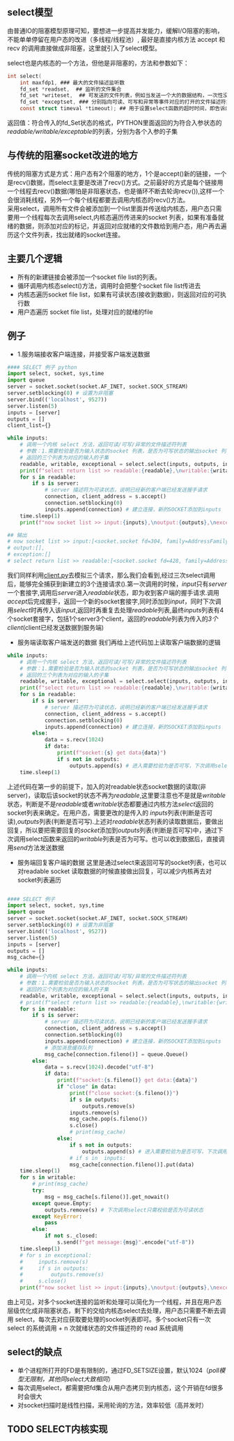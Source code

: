 ## select模型
由普通IO的阻塞模型原理可知，要想进一步提高并发能力，缓解I/O阻塞的影响，不能单单停留在用户态的改进（多线程/线程池）, 最好是直接内核方法 accept 和 recv 的调用直接做成非阻塞，这里就引入了select模型。        

select也是内核态的一个方法，但他是非阻塞的，方法和参数如下：
```C
int select(
    int maxfdp1, ### 最大的文件描述监听数
    fd_set *readset,  ## 监听的文件集合
    fd_set *writeset,  ## 可发送的文件列表，例如当发送一个大的数据结构，一次性没发完.可以再次注册一个写事件,再次添加到select队列。
    fd_set *exceptset, ### 分别指向可读、可写和异常等事件对应的打开的文件描述符集合。
    const struct timeval *timeout); ## 用于设置select函数的超时时间，即告诉内核select等待多长时间之后就放弃等待。timeout == NULL 表示等待无限长的时间

```
返回值：符合传入的fd_Set状态的格式，PYTHON里面返回的为符合入参状态的*readable/writable/exceptable*的列表，分别为各个入参的子集

## 与传统的阻塞socket改进的地方
传统的阻塞方式是方式：用户态有2个阻塞的地方，1个是accept()新的链接，一个是recv()数据，而select主要是改进了recv()方式。之前最好的方式是每个链接用一个线程去recv()数据(哪怕是非阻塞状态，也是循环不断去轮询recv()),这样一个会很消耗线程，另外一个每个线程都要去调用内核态的recv()方法。   
采用select，调用所有文件会被添加到一个list里面并传送给内核态，用户态只需要用一个线程每次去调用select,内核态遍历传进来的socket 列表，如果有准备就绪的数据，则添加对应的标记，并返回对应就绪的文件数给到用户态，用户再去遍历这个文件列表，找出就绪的socket连接。  

## 主要几个逻辑
- 所有的新建链接会被添加一个socket file list的列表。
- 循环调用内核态select()方法，调用时会把整个socket file list传进去
- 内核态遍历socket file list，如果有可读状态(接收到数据)，则返回对应的可执行数
- 用户态遍历 socket file list，处理对应的就绪的file


## 例子
- 1.服务端接收客户端连接，并接受客户端发送数据

```python
#### SELECT 例子 python 
import select, socket, sys,time
import queue
server = socket.socket(socket.AF_INET, socket.SOCK_STREAM)
server.setblocking(0) # 设置为非阻塞
server.bind(('localhost', 9527))
server.listen(5)
inputs = [server]
outputs = []
client_list={}

while inputs:
    # 调用一个内核 select 方法，返回可读/可写/异常的文件描述符列表
    # 参数：1.需要检验是否为输入状态的socket 列表，是否为可写状态的输出socket 列表,是否为异常的socket 列表
    # 返回的三个列表为对应的输入的子集
    readable, writable, exceptional = select.select(inputs, outputs, inputs)
    print(f"select return list >> readable:{readable},\nwritable:{writable},\nexception:{exceptional}")
    for s in readable:
        if s is server:
            # server 描述符为可读状态，说明已经新的客户端已经发送握手请求
            connection, client_address = s.accept()
            connection.setblocking(0)
            inputs.append(connection) # 建立连接，新的SOCKET添加到inputs
    time.sleep(1)
    print(f"now socket list >> input:{inputs},\noutput:{outputs},\nexception:{exceptional}")

## 输出
# now socket list >> input:[<socket.socket fd=304, family=AddressFamily.AF_INET, type=SocketKind.SOCK_STREAM, proto=0, laddr=('127.0.0.1', 9527)>, <socket.socket fd=428, family=AddressFamily.AF_INET, type=SocketKind.SOCK_STREAM, proto=0, laddr=('127.0.0.1', 9527), raddr=('127.0.0.1', 60095)>, <socket.socket fd=444, family=AddressFamily.AF_INET, type=SocketKind.SOCK_STREAM, proto=0, laddr=('127.0.0.1', 9527), raddr=('127.0.0.1', 60094)>, <socket.socket fd=440, family=AddressFamily.AF_INET, type=SocketKind.SOCK_STREAM, proto=0, laddr=('127.0.0.1', 9527), raddr=('127.0.0.1', 60096)>], ## 3个客户端完成握手过程后，需要轮询的socket个数增加到4个
# output:[],
# exception:[]
# select return list >> readable:[<socket.socket fd=428, family=AddressFamily.AF_INET, type=SocketKind.SOCK_STREAM, proto=0, laddr=('127.0.0.1', 9527), raddr=('127.0.0.1', 60095)>, <socket.socket fd=444, family=AddressFamily.AF_INET, type=SocketKind.SOCK_STREAM, proto=0, laddr=('127.0.0.1', 9527), raddr=('127.0.0.1', 60094)>, <socket.socket fd=440, family=AddressFamily.AF_INET, type=SocketKind.SOCK_STREAM, proto=0, laddr=('127.0.0.1', 9527), raddr=('127.0.0.1', 60096)>],## select返回的3个处于readable状态的3个socket，因为没有新的连接请求，返回的readable列表不包括server


```
我们同样利用[client.py](client.py)去模拟三个请求，那么我们会看到,经过三次select调用后，能够完全捕获到新建立的3个连接请求().第一次调用的时候，*input*只有*server*一个套接字,调用后*server*进入*readable*状态，即为收到客户端的握手请求.调用*accept*后完成握手，返回一个新的socket套接字,同时添加到*input*，同时下次调用*select*时再传入该*input*,返回时再重复去处理*readable*列表,最终*inputs*列表有4个socket套接字，包括1个server3个client，返回的*readable*列表为传入的*3个client*(client已经发送数据到服务端)

- 服务端读取客户端发送的数据
我们再给上述代码加上读取客户端数据的逻辑
```python
while inputs:
    # 调用一个内核 select 方法，返回可读/可写/异常的文件描述符列表
    # 参数：1.需要检验是否为输入状态的socket 列表，是否为可写状态的输出socket 列表,是否为异常的socket 列表
    # 返回的三个列表为对应的输入的子集
    readable, writable, exceptional = select.select(inputs, outputs, inputs)
    print(f"select return list >> readable:{readable},\nwritable:{writable},\nexception:{exceptional}")
    for s in readable:
        if s is server:
            # server 描述符为可读状态，说明已经新的客户端已经发送握手请求
            connection, client_address = s.accept()
            connection.setblocking(0)
            inputs.append(connection) # 建立连接，新的SOCKET添加到inputs
        else:
            data = s.recv(1024)
            if data:
                print(f"socket:{s} get data{data}")
                if s not in outputs:
                    outputs.append(s) # 进入需要检验为是否可写，下次调用select 传入
    time.sleep(1)

```
上述代码在第一步的前提下，加入的对readable状态socket数据的读取(非server)，读取后该socket的状态不再为*readable*,这里要注意也不是就是*writable*状态，判断是不是*readable*或者*writable*状态都要通过内核方法*select*返回的socket列表来确定。在用户态，需要更改的是传入的 *inputs*列表(判断是否可读),*outputs*列表(判断是否可写).上述对*readable*状态列表的读取数据后，要做出回复，所以要把需要回复的*socket*添加到*outputs*列表(判断是否可写)中，通过下次调用select函数来返回的*writable*列表是否为可写。也可以收到数据后，直接调用*send*方法发送数据

- 服务端回复客户端的数据
这里是通过select来返回可写的socket列表，也可以对readable socket 读取数据的时候直接做出回复，可以减少内核再去对socket列表遍历
```python

#### SELECT 例子
import select, socket, sys,time
import queue
server = socket.socket(socket.AF_INET, socket.SOCK_STREAM)
server.setblocking(0) # 设置为非阻塞
server.bind(('localhost', 9527))
server.listen(5)
inputs = [server]
outputs = []
msg_cache={}

while inputs:
    # 调用一个内核 select 方法，返回可读/可写/异常的文件描述符列表
    # 参数：1.需要检验是否为输入状态的socket 列表，是否为可写状态的输出socket 列表,是否为异常的socket 列表
    # 返回的三个列表为对应的输入的子集
    readable, writable, exceptional = select.select(inputs, outputs, inputs)
    # print(f"select return list >> readable:{readable},\nwritable:{writable},\nexception:{exceptional}")
    for s in readable:
        if s is server:
            # server 描述符为可读状态，说明已经新的客户端已经发送握手请求
            connection, client_address = s.accept()
            connection.setblocking(0)
            inputs.append(connection) # 建立连接，新的SOCKET添加到inputs
            # 添加消息缓存队列
            msg_cache[connection.fileno()] = queue.Queue()
        else:
            data = s.recv(1024).decode("utf-8")
            if data:
                print(f"socket:{s.fileno()} get data:{data}")
                if "close" in data:
                    print(f"close socket:{s.fileno()}")
                    if s in outputs:
                        outputs.remove(s)
                    inputs.remove(s)
                    msg_cache.pop(s.fileno())
                    s.close()
                    # print(msg_cache)
                else:
                    if s not in outputs:
                        outputs.append(s) # 进入需要检验为是否可写，下次调用select 传入
                    # if s in  inputs:
                    msg_cache[connection.fileno()].put(data)
    time.sleep(1)
    for s in writable:
        # print(msg_cache)
        try:
            msg = msg_cache[s.fileno()].get_nowait()
        except queue.Empty:
            outputs.remove(s) # 下次调用select只需校验是否为可读状态
        except KeyError:
            pass
        else:
            if not s._closed:
                s.send(f"get message:{msg}".encode("utf-8"))
    time.sleep(1)
    # for s in exceptional:
    #     inputs.remove(s)
    #     if s in outputs:
    #         outputs.remove(s)
    #     s.close()
    print(f"now socket list >> input:{inputs},\noutput:{outputs},\nexception:{exceptional}")

```
由上可见，对多个socket连接的监听和处理可以简化为一个线程，并且在用户态层级优化成非阻塞状态，剩下的交给内核态select去处理，用户态只需要不断去调用 select，每次去对应获取要处理的socket列表即可。多个socket只有一次 select 的系统调用 + n 次就绪状态的文件描述符的 read 系统调用

## select的缺点
- 单个进程所打开的FD是有限制的，通过FD_SETSIZE设置，默认1024（*poll模型无限制，其他同select大致相同*）
- 每次调用select，都需要把fd集合从用户态拷贝到内核态，这个开销在fd很多时会很大
- 对socket扫描时是线性扫描，采用轮询的方法，效率较低（高并发时）

## TODO SELECT内核实现
